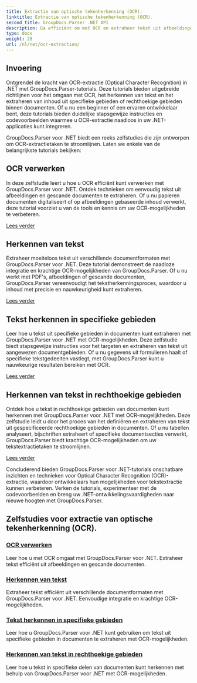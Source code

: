 ```yaml
---
title: Extractie van optische tekenherkenning (OCR).
linktitle: Extractie van optische tekenherkenning (OCR).
second_title: GroupDocs.Parser .NET API
description: Ga efficiënt om met OCR en extraheer tekst uit afbeeldingen en documenten met GroupDocs.Parser voor .NET. Verbeter vandaag nog uw OCR-mogelijkheden!
type: docs
weight: 28
url: /nl/net/ocr-extraction/
---
```


## Invoering

Ontgrendel de kracht van OCR-extractie (Optical Character Recognition) in .NET met GroupDocs.Parser-tutorials. Deze tutorials bieden uitgebreide richtlijnen voor het omgaan met OCR, het herkennen van tekst en het extraheren van inhoud uit specifieke gebieden of rechthoekige gebieden binnen documenten. Of u nu een beginner of een ervaren ontwikkelaar bent, deze tutorials bieden duidelijke stapsgewijze instructies en codevoorbeelden waarmee u OCR-extractie naadloos in uw .NET-applicaties kunt integreren.

GroupDocs.Parser voor .NET biedt een reeks zelfstudies die zijn ontworpen om OCR-extractietaken te stroomlijnen. Laten we enkele van de belangrijkste tutorials bekijken:

## OCR verwerken
In deze zelfstudie leert u hoe u OCR efficiënt kunt verwerken met GroupDocs.Parser voor .NET. Ontdek technieken om eenvoudig tekst uit afbeeldingen en gescande documenten te extraheren. Of u nu papieren documenten digitaliseert of op afbeeldingen gebaseerde inhoud verwerkt, deze tutorial voorziet u van de tools en kennis om uw OCR-mogelijkheden te verbeteren.

[Lees verder](./handling-ocr/)

## Herkennen van tekst
Extraheer moeiteloos tekst uit verschillende documentformaten met GroupDocs.Parser voor .NET. Deze tutorial demonstreert de naadloze integratie en krachtige OCR-mogelijkheden van GroupDocs.Parser. Of u nu werkt met PDF's, afbeeldingen of gescande documenten, GroupDocs.Parser vereenvoudigt het tekstherkenningsproces, waardoor u inhoud met precisie en nauwkeurigheid kunt extraheren.

[Lees verder](./recognizing-text/)

## Tekst herkennen in specifieke gebieden
Leer hoe u tekst uit specifieke gebieden in documenten kunt extraheren met GroupDocs.Parser voor .NET met OCR-mogelijkheden. Deze zelfstudie biedt stapsgewijze instructies voor het targeten en extraheren van tekst uit aangewezen documentgebieden. Of u nu gegevens uit formulieren haalt of specifieke tekstgedeelten vastlegt, met GroupDocs.Parser kunt u nauwkeurige resultaten bereiken met OCR.

[Lees verder](./recognizing-text-in-specific-areas/)

## Herkennen van tekst in rechthoekige gebieden
Ontdek hoe u tekst in rechthoekige gebieden van documenten kunt herkennen met GroupDocs.Parser voor .NET met OCR-mogelijkheden. Deze zelfstudie leidt u door het proces van het definiëren en extraheren van tekst uit gespecificeerde rechthoekige gebieden in documenten. Of u nu tabellen analyseert, bijschriften extraheert of specifieke documentsecties verwerkt, GroupDocs.Parser biedt krachtige OCR-mogelijkheden om uw tekstextractietaken te stroomlijnen.

[Lees verder](./recognizing-text-in-rectangular-regions/)

Concluderend bieden GroupDocs.Parser voor .NET-tutorials onschatbare inzichten en technieken voor Optical Character Recognition (OCR)-extractie, waardoor ontwikkelaars hun mogelijkheden voor tekstextractie kunnen verbeteren. Verken de tutorials, experimenteer met de codevoorbeelden en breng uw .NET-ontwikkelingsvaardigheden naar nieuwe hoogten met GroupDocs.Parser.
## Zelfstudies voor extractie van optische tekenherkenning (OCR).
### [OCR verwerken](./handling-ocr/)
Leer hoe u met OCR omgaat met GroupDocs.Parser voor .NET. Extraheer tekst efficiënt uit afbeeldingen en gescande documenten.
### [Herkennen van tekst](./recognizing-text/)
Extraheer tekst efficiënt uit verschillende documentformaten met GroupDocs.Parser voor .NET. Eenvoudige integratie en krachtige OCR-mogelijkheden.
### [Tekst herkennen in specifieke gebieden](./recognizing-text-in-specific-areas/)
Leer hoe u GroupDocs.Parser voor .NET kunt gebruiken om tekst uit specifieke gebieden in documenten te extraheren met OCR-mogelijkheden.
### [Herkennen van tekst in rechthoekige gebieden](./recognizing-text-in-rectangular-regions/)
Leer hoe u tekst in specifieke delen van documenten kunt herkennen met behulp van GroupDocs.Parser voor .NET met OCR-mogelijkheden.